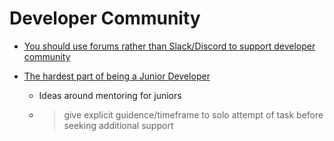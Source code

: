 Developer Community
===================

* [You should use forums rather than Slack/Discord to support developer community](https://www.mooreds.com/wordpress/archives/3451)

* [The hardest part of being a Junior Developer](https://rachsmith.com/the-hardest-part-of-being-a-jnr/)
    * Ideas around mentoring for juniors
    * > give explicit guidence/timeframe to solo attempt of task before seeking additional support

